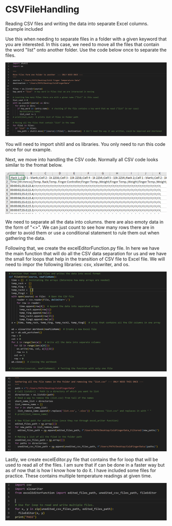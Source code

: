 # CSVFileHandling
Reading CSV files and writing the data into separate Excel columns. Example included

Use this when needing to separate files in a folder with a given keyword that you are interested. In this case, we need to move all the files that contain the word "list" onto another folder. Use the code below once to separate the files. 

![alt text](https://github.com/cerdamario13/CSVFileHandling/blob/master/Images/movingFiles_code.PNG)


You will need to import shitil and os libraries. You only need to run this code once for our example. 

Next, we move into handling the CSV code. Normally all CSV code looks similar to the fromat below. 

![alt text](https://github.com/cerdamario13/CSVFileHandling/blob/master/Images/CSVdataFormat.PNG)

We need to separate all the data into columns. there are also emoty data in the form of "<>". We can just count to see how many rows there are in order to avoid them or use a conditional statement to rule them out when gathering the data. 

Following that, we create the excelEditorFunction.py file. In here we have the main function that will do all the CSV data separation for us and we have the small for loops that help in the transition of CSV file to Excel file. We will need to impor the following libraries: csv, xlswriter, and os. 

![alt text](https://github.com/cerdamario13/CSVFileHandling/blob/master/Images/function_code.PNG)

![alt text](https://github.com/cerdamario13/CSVFileHandling/blob/master/Images/for_loops_code.PNG)

Lastly, we create excelEditor.py file that contains the for loop that will be used to read all of the files. I am sure that if can be done in a faster way but as of now that is how I know how to do it. I have included some files for practice. These contains multiple temperature readings at given time. 

![alt text](https://github.com/cerdamario13/CSVFileHandling/blob/master/Images/for_loop_allFiles_code.PNG)
